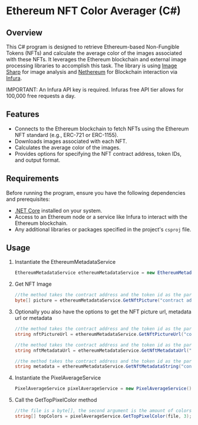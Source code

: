 # Ethereum NFT Color Averager (C#)

## Overview

This C# program is designed to retrieve Ethereum-based Non-Fungible Tokens (NFTs) and calculate the average color of the images associated with these NFTs. It leverages the Ethereum blockchain and external image processing libraries to accomplish this task.
The library is using [Image Sharp](https://github.com/SixLabors/ImageSharp) for image analysis and [Nethereum](https://github.com/Nethereum/Nethereum) for Blockchain interaction via [Infura](https://www.infura.io).

IMPORTANT: An Infura API key is required. Infuras free API tier allows for 100,000 free requests a day.

## Features

- Connects to the Ethereum blockchain to fetch NFTs using the Ethereum NFT standard (e.g., ERC-721 or ERC-1155).
- Downloads images associated with each NFT.
- Calculates the average color of the images.
- Provides options for specifying the NFT contract address, token IDs, and output format.

## Requirements

Before running the program, ensure you have the following dependencies and prerequisites:

- [.NET Core](https://dotnet.microsoft.com/download) installed on your system.
- Access to an Ethereum node or a service like Infura to interact with the Ethereum blockchain.
- Any additional libraries or packages specified in the project's `csproj` file.

## Usage

1. Instantiate the EthereumMetadataService

   ```cs
   EthereumMetadataService ethereumMetadataService = new EthereumMetadataService("your infura API key");

2. Get NFT Image

   ```cs
   //the method takes the contract address and the token id as the parameter
   byte[] picture = ethereumMetadataService.GetNftPicture("contract address", 1);

3. Optionally you also have the options to get the NFT picture url, metadata url or metadata

   ```cs
   //the method takes the contract address and the token id as the parameter
   string nftPictureUrl = ethereumMetadataService.GetNftPictureUrl("contract address", 1);

   //the method takes the contract address and the token id as the parameter
   string nftMetadataUrl = ethereumMetadataService.GetNftMetadataUrl("contract address", 1);

   //the method takes the contract address and the token id as the parameter
   string metadata = ethereumMetadataService.GetNftMetadataString("contract address", 1);
   ```
4. Instantiate the PixelAverageService

   ```cs
   PixelAverageService pixelAverageService = new PixelAverageService();

5. Call the GetTopPixelColor method

   ```cs
   //the file is a byte[], the second argument is the amount of colors that is returned, the method returns the RGBA
   string[] topColors = pixelAverageService.GetTopPixelColor(file, 3);
